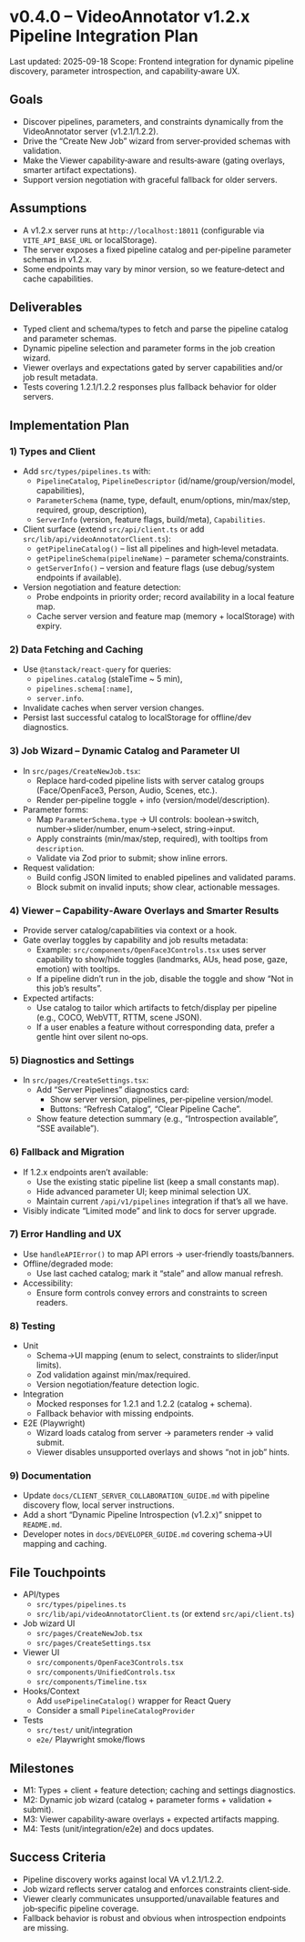 # v0.4.0 – VideoAnnotator v1.2.x Pipeline Integration Plan

Last updated: 2025-09-18
Scope: Frontend integration for dynamic pipeline discovery, parameter introspection, and capability‑aware UX.

## Goals
- Discover pipelines, parameters, and constraints dynamically from the VideoAnnotator server (v1.2.1/1.2.2).
- Drive the “Create New Job” wizard from server‑provided schemas with validation.
- Make the Viewer capability‑aware and results‑aware (gating overlays, smarter artifact expectations).
- Support version negotiation with graceful fallback for older servers.

## Assumptions
- A v1.2.x server runs at `http://localhost:18011` (configurable via `VITE_API_BASE_URL` or localStorage).
- The server exposes a fixed pipeline catalog and per‑pipeline parameter schemas in v1.2.x.
- Some endpoints may vary by minor version, so we feature‑detect and cache capabilities.

## Deliverables
- Typed client and schema/types to fetch and parse the pipeline catalog and parameter schemas.
- Dynamic pipeline selection and parameter forms in the job creation wizard.
- Viewer overlays and expectations gated by server capabilities and/or job result metadata.
- Tests covering 1.2.1/1.2.2 responses plus fallback behavior for older servers.

## Implementation Plan

### 1) Types and Client
- Add `src/types/pipelines.ts` with:
  - `PipelineCatalog`, `PipelineDescriptor` (id/name/group/version/model, capabilities),
  - `ParameterSchema` (name, type, default, enum/options, min/max/step, required, group, description),
  - `ServerInfo` (version, feature flags, build/meta), `Capabilities`.
- Client surface (extend `src/api/client.ts` or add `src/lib/api/videoAnnotatorClient.ts`):
  - `getPipelineCatalog()` – list all pipelines and high‑level metadata.
  - `getPipelineSchema(pipelineName)` – parameter schema/constraints.
  - `getServerInfo()` – version and feature flags (use debug/system endpoints if available).
- Version negotiation and feature detection:
  - Probe endpoints in priority order; record availability in a local feature map.
  - Cache server version and feature map (memory + localStorage) with expiry.

### 2) Data Fetching and Caching
- Use `@tanstack/react-query` for queries:
  - `pipelines.catalog` (staleTime ~ 5 min),
  - `pipelines.schema[:name]`,
  - `server.info`.
- Invalidate caches when server version changes.
- Persist last successful catalog to localStorage for offline/dev diagnostics.

### 3) Job Wizard – Dynamic Catalog and Parameter UI
- In `src/pages/CreateNewJob.tsx`:
  - Replace hard‑coded pipeline lists with server catalog groups (Face/OpenFace3, Person, Audio, Scenes, etc.).
  - Render per‑pipeline toggle + info (version/model/description).
- Parameter forms:
  - Map `ParameterSchema.type` → UI controls: boolean→switch, number→slider/number, enum→select, string→input.
  - Apply constraints (min/max/step, required), with tooltips from `description`.
  - Validate via Zod prior to submit; show inline errors.
- Request validation:
  - Build config JSON limited to enabled pipelines and validated params.
  - Block submit on invalid inputs; show clear, actionable messages.

### 4) Viewer – Capability‑Aware Overlays and Smarter Results
- Provide server catalog/capabilities via context or a hook.
- Gate overlay toggles by capability and job results metadata:
  - Example: `src/components/OpenFace3Controls.tsx` uses server capability to show/hide toggles (landmarks, AUs, head pose, gaze, emotion) with tooltips.
  - If a pipeline didn’t run in the job, disable the toggle and show “Not in this job’s results”.
- Expected artifacts:
  - Use catalog to tailor which artifacts to fetch/display per pipeline (e.g., COCO, WebVTT, RTTM, scene JSON).
  - If a user enables a feature without corresponding data, prefer a gentle hint over silent no‑ops.

### 5) Diagnostics and Settings
- In `src/pages/CreateSettings.tsx`:
  - Add “Server Pipelines” diagnostics card:
    - Show server version, pipelines, per‑pipeline version/model.
    - Buttons: “Refresh Catalog”, “Clear Pipeline Cache”.
  - Show feature detection summary (e.g., “Introspection available”, “SSE available”).

### 6) Fallback and Migration
- If 1.2.x endpoints aren’t available:
  - Use the existing static pipeline list (keep a small constants map).
  - Hide advanced parameter UI; keep minimal selection UX.
  - Maintain current `/api/v1/pipelines` integration if that’s all we have.
- Visibly indicate “Limited mode” and link to docs for server upgrade.

### 7) Error Handling and UX
- Use `handleAPIError()` to map API errors → user‑friendly toasts/banners.
- Offline/degraded mode:
  - Use last cached catalog; mark it “stale” and allow manual refresh.
- Accessibility:
  - Ensure form controls convey errors and constraints to screen readers.

### 8) Testing
- Unit
  - Schema→UI mapping (enum to select, constraints to slider/input limits).
  - Zod validation against min/max/required.
  - Version negotiation/feature detection logic.
- Integration
  - Mocked responses for 1.2.1 and 1.2.2 (catalog + schema).
  - Fallback behavior with missing endpoints.
- E2E (Playwright)
  - Wizard loads catalog from server → parameters render → valid submit.
  - Viewer disables unsupported overlays and shows “not in job” hints.

### 9) Documentation
- Update `docs/CLIENT_SERVER_COLLABORATION_GUIDE.md` with pipeline discovery flow, local server instructions.
- Add a short “Dynamic Pipeline Introspection (v1.2.x)” snippet to `README.md`.
- Developer notes in `docs/DEVELOPER_GUIDE.md` covering schema→UI mapping and caching.

## File Touchpoints
- API/types
  - `src/types/pipelines.ts`
  - `src/lib/api/videoAnnotatorClient.ts` (or extend `src/api/client.ts`)
- Job wizard UI
  - `src/pages/CreateNewJob.tsx`
  - `src/pages/CreateSettings.tsx`
- Viewer UI
  - `src/components/OpenFace3Controls.tsx`
  - `src/components/UnifiedControls.tsx`
  - `src/components/Timeline.tsx`
- Hooks/Context
  - Add `usePipelineCatalog()` wrapper for React Query
  - Consider a small `PipelineCatalogProvider`
- Tests
  - `src/test/` unit/integration
  - `e2e/` Playwright smoke/flows

## Milestones
- M1: Types + client + feature detection; caching and settings diagnostics.
- M2: Dynamic job wizard (catalog + parameter forms + validation + submit).
- M3: Viewer capability‑aware overlays + expected artifacts mapping.
- M4: Tests (unit/integration/e2e) and docs updates.

## Success Criteria
- Pipeline discovery works against local VA v1.2.1/1.2.2.
- Job wizard reflects server catalog and enforces constraints client‑side.
- Viewer clearly communicates unsupported/unavailable features and job‑specific pipeline coverage.
- Fallback behavior is robust and obvious when introspection endpoints are missing.
